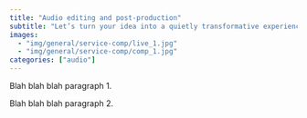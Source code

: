 ```yaml
---
title: "Audio editing and post-production"
subtitle: "Let’s turn your idea into a quietly transformative experience that is creatively uncompromising."
images:
  - "img/general/service-comp/live_1.jpg"
  - "img/general/service-comp/comp_1.jpg"
categories: ["audio"]
---
```

Blah blah blah paragraph 1.

Blah blah blah paragraph 2.